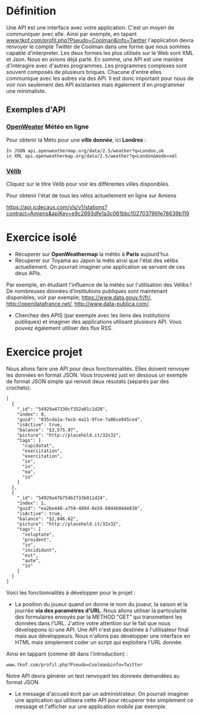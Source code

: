 # Définition

Une API est une interface avec votre application. C'est un moyen de communiquer avec elle. Ainsi par exemple, en tapant www.tkof.com/profil.php?Pseudo=Coolman&info=Twitter l'application devra renvoyer le compte Twitter de Coolman dans une forme que nous sommes capable d'interpreter. Les deux formes les plus utilisés sur le Web sont XML et Json. Nous en avions déjà parlé.
En somme, une API est une manière d'intéragire avec d'autres programmes. Les programmes complexes sont souvent composés de plusieurs briques. Chacune d'entre elles communique avec les autres via des API. Il est donc important pour nous de voir non seulement des API existantes mais également d'en programmer une minimaliste. 

## Exemples d'API
### [OpenWeater](http://openweathermap.org/api) Météo en ligne

Pour obtenir la Méto pour une **ville donnée**, ici **Londres** :
  
    In JSON api.openweathermap.org/data/2.5/weather?q=London,uk
    in XML api.openweathermap.org/data/2.5/weather?q=London&mode=xml

### [Vélib](https://developer.jcdecaux.com/#/opendata/vls?page=static&contract=Lyon)

Cliquez sur le titre Vélib pour voir les différentes villes disponibles.

Pour obtenir l'état de tous les vélos actuellement en ligne sur Amiens

https://api.jcdecaux.com/vls/v1/stations?contract=Amiens&apiKey=e9c2693dfe1a3c061bbc102703796fe78639b119

# Exercice isolé

* Récuperer sur **OpenWeathermap** la météo à **Paris** aujourd'hui.
* Récuperer sur Toyama au Japon la méto ainsi que l'état des vélibs actuellement. On pourrait imaginer une application se servant de ces deux APIs. 

Par exemple, en étudiant l'influence de la météo sur l'utilisation des Vélibs ! 
De nombreuses données d’institutions publiques sont maintenant disponibles, voir par exemple; https://www.data.gouv.fr/fr/, http://opendatafrance.net/, http://www.data-publica.com/.

* Cherchez des APIS (par exemple avec les liens des institutions publiques) et imaginer des applications utilisant plusieurs API. Vous pouvez également utiliser des flux RSS.

# Exercice projet

Nous allons faire une API pour deux fonctionnalités. Elles doivent renvoyer les données en format JSON. Vous trouverez just en dessous un exemple de format JSON simple qui renvoit deux résutats (séparés par des crochets). 

    [
      {
        "_id": "54929a47330cf352a01c1d28",
        "index": 0,
        "guid": "035cda1a-fecb-4a11-9fce-7a86ce845ce4",
        "isActive": true,
        "balance": "$3,575.97",
        "picture": "http://placehold.it/32x32",
        "tags": [
          "cupidatat",
          "exercitation",
          "exercitation",
          "in",
          "in",
          "ea",
          "in"
        ]
      },
      {
        "_id": "54929a47b754b2733b011d24",
        "index": 1,
        "guid": "ea2be448-a759-489d-8e59-6844b04de838",
        "isActive": true,
        "balance": "$2,846.62",
        "picture": "http://placehold.it/32x32",
        "tags": [
          "voluptate",
          "proident",
          "in",
          "incididunt",
          "est",
          "aute",
          "in"
        ]
      }
    ]

Voici les fonctionnalités à développer pour le projet : 

* La position du joueur quand on donne le nom du joueur, la saison et la journée **via des paramètres d'URL**. Nous allons utiliser la particularité des formulaires envoyés par la METHOD "GET" qui transmettent les données dans l'URL. J'attire votre attention sur le fait que nous développons ici une API. Une API n'est pas destinée à l'utilisateur final mais aux développeurs. Nous n'allons pas développer une interface en HTML mais simplement coder un script qui exploitera l'URL donnée.

Ainsi en tappant (comme dit dans l'introduction) : 

    www.tkof.com/profil.php?Pseudo=Coolman&info=Twitter

Notre API devra générer un text renvoyant les donneés demandées au format JSON.

* Le message d'accueil écrit par un administrateur. On pourrait imaginer une application qui utilisera cette API pour récuperer très simplement ce message et l'afficher sur une application mobile par exemple.

